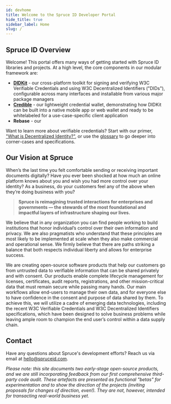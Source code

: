 ```yaml
---
id: devhome
title: Welcome to the Spruce ID Developer Portal
hide_title: true
sidebar_label: Home
slug: /
---
```


## Spruce ID Overview

Welcome! This portal offers many ways of getting started with Spruce ID libraries and projects.  At a high level, the core components in our modular framework are:

- [**DIDKit**](/docs/didkit) - our cross-platform toolkit for signing and verifying W3C
  Verifiable Credentials and using W3C Decentralized Identifiers ("DIDs"), configurable across many interfaces and installable from various major package managers
- [**Credible**](/docs/credible) - our lightweight credential wallet, demonstrating
  how DIDKit can be built into a native mobile app or web wallet and ready to be whitelabeled for a use-case-specific client application
- **Rebase** - our 

Want to learn more about verifiable credentials? Start
with our primer, ["What is Decentralized Identity?"](primer.md), or use the
[glossary](glossary.md) to go deeper into corner-cases and specifications.

## Our Vision at Spruce

When’s the last time you felt comfortable sending or receiving important
documents digitally? Have you ever been shocked at how much an online platform
knows about you and wish you had more control over your identity? As a business,
do your customers feel any of the above when they’re doing business with you?

> **Spruce is reimagining trusted interactions for enterprises and governments — the
> stewards of the most foundational and impactful layers of infrastructure shaping
> our lives.**
 
We believe that in any organization you can find people working to build
institutions that honor individual’s control over their own information and
privacy.  We are also pragmatists who understand that these principles are most
likely to be implemented at scale when they also make commercial and operational
sense. We firmly believe that there are paths striking a balance that both
respects individual liberty and allows for enterprise success.

We are creating open-source software products that help our customers go from
untrusted data to verifiable information that can be shared privately and with
consent. Our products enable complete lifecycle management for licenses,
certificates, audit reports, registrations, and other mission-critical data that
must remain secure while passing many hands. Our main workflows allow end-users
to manage their own data, and for everyone else to have confidence in the
consent and purpose of data shared by them. To achieve this, we will utilize a
cadre of emerging data technologies, including the recent W3C Verifiable
Credentials and W3C Decentralized Identifiers specifications, which have been
designed to solve business problems while leaving ample room to champion the end
user’s control within a data supply chain.

## Contact

Have any questions about Spruce's development efforts? Reach us via email at
hello@spruceid.com.

_Please note: this site documents two early-stage open-source products, and we
are still incorporating feedback from our first comprehensive third-party code
audit. These artefacts are presented as functional "betas" for experimentation
and to show the direction of the projects (inviting proposals for changes of
direction, even!). They are not, however, intended for transacting real-world
business yet._
